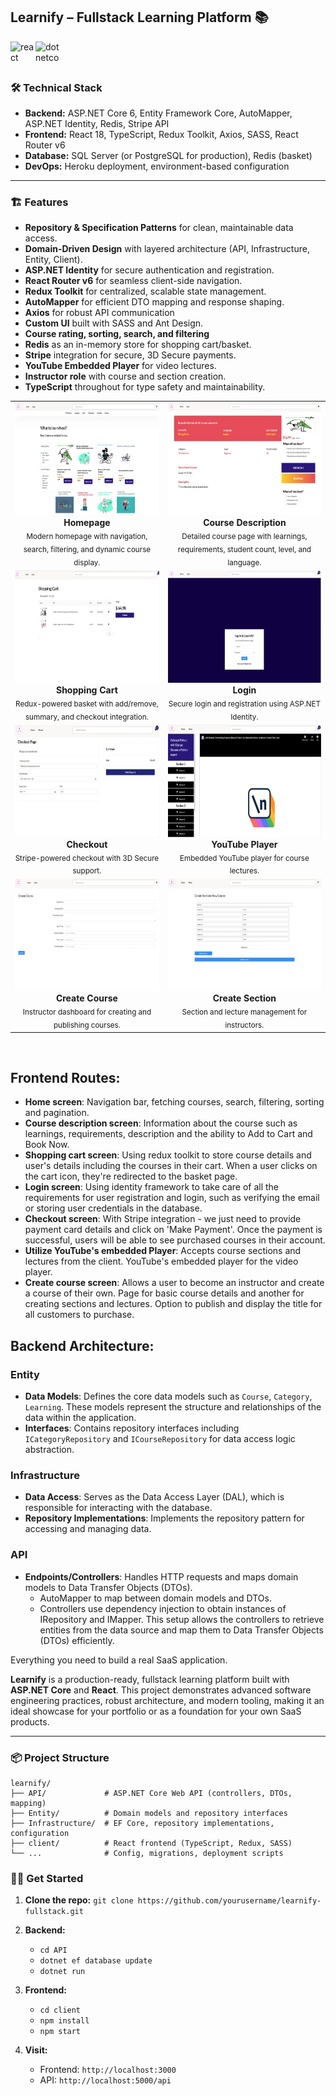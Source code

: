 ## Learnify – Fullstack Learning Platform 📚

<div style="display: flex; flex-direction: row; align-items: center;">
<img src="https://cdn.jsdelivr.net/gh/devicons/devicon@latest/icons/react/react-original-wordmark.svg" alt="react" width="40" height="40"/>
<img src="https://cdn.jsdelivr.net/gh/devicons/devicon@latest/icons/dotnetcore/dotnetcore-original.svg" alt="dotnetcore" width="40" height="40"/>
</div>

### 🛠️ Technical Stack

- **Backend:** ASP.NET Core 6, Entity Framework Core, AutoMapper, ASP.NET Identity, Redis, Stripe API
- **Frontend:** React 18, TypeScript, Redux Toolkit, Axios, SASS, React Router v6
- **Database:** SQL Server (or PostgreSQL for production), Redis (basket)
- **DevOps:** Heroku deployment, environment-based configuration

---

### 🏗️ Features

- **Repository & Specification Patterns** for clean, maintainable data access.
- **Domain-Driven Design** with layered architecture (API, Infrastructure, Entity, Client).
- **ASP.NET Identity** for secure authentication and registration.
- **React Router v6** for seamless client-side navigation.
- **Redux Toolkit** for centralized, scalable state management.
- **AutoMapper** for efficient DTO mapping and response shaping.
- **Axios** for robust API communication
- **Custom UI** built with SASS and Ant Design.
- **Course rating, sorting, search, and filtering**
- **Redis** as an in-memory store for shopping cart/basket.
- **Stripe** integration for secure, 3D Secure payments.
- **YouTube Embedded Player** for video lectures.
- **Instructor role** with course and section creation.
- **TypeScript** throughout for type safety and maintainability.

<div align="center">
<table>
  <tr>
    <td align="center">
      <img src="./homepage.webp" height="180"/><br>
      <b>Homepage</b><br>
      <sub>Modern homepage with navigation, search, filtering, and dynamic course display.</sub>
    </td>
    <td align="center">
      <img src="./description.webp" height="180"/><br>
      <b>Course Description</b><br>
      <sub>Detailed course page with learnings, requirements, student count, level, and language.</sub>
    </td>
  </tr>
  <tr>
    <td align="center">
      <img src="./cart.webp" height="180"/><br>
      <b>Shopping Cart</b><br>
      <sub>Redux-powered basket with add/remove, summary, and checkout integration.</sub>
    </td>
    <td align="center">
      <img src="./login.webp" height="180"/><br>
      <b>Login</b><br>
      <sub>Secure login and registration using ASP.NET Identity.</sub>
    </td>
  </tr>
  <tr>
    <td align="center">
      <img src="./checkout.webp" height="180"/><br>
      <b>Checkout</b><br>
      <sub>Stripe-powered checkout with 3D Secure support.</sub>
    </td>
    <td align="center">
      <img src="./youtube.webp" height="180"/><br>
      <b>YouTube Player</b><br>
      <sub>Embedded YouTube player for course lectures.</sub>
    </td>
  </tr>
  <tr>
    <td align="center">
      <img src="./create.webp" height="180"/><br>
      <b>Create Course</b><br>
      <sub>Instructor dashboard for creating and publishing courses.</sub>
    </td>
    <td align="center">
      <img src="./create-section.webp" height="180"/><br>
      <b>Create Section</b><br>
      <sub>Section and lecture management for instructors.</sub>
    </td>
  </tr>
</table>

</div>
<br />

## Frontend Routes:

- **Home screen**: Navigation bar, fetching courses, search, filtering, sorting and pagination.
- **Course description screen**: Information about the course such as learnings, requirements, description and the ability to Add to Cart and Book Now.
- **Shopping cart screen**: Using redux toolkit to store course details and user's details including the courses in their cart. When a user clicks on the cart icon, they're redirected to the basket page.
- **Login screen**: Using identity framework to take care of all the requirements for user registration and login, such as verifying the email or storing user credentials in the database.
- **Checkout screen**: With Stripe integration - we just need to provide payment card details and click on 'Make Payment'. Once the payment is successful, users will be able to see purchased courses in their account.
- **Utilize YouTube's embedded Player**: Accepts course sections and lectures from the client. YouTube's embedded player for the video player.
- **Create course screen**: Allows a user to become an instructor and create a course of their own. Page for basic course details and another for creating sections and lectures. Option to publish and display the title for all customers to purchase.

## Backend Architecture:

### Entity

- **Data Models**: Defines the core data models such as `Course`, `Category`, `Learning`. These models represent the structure and relationships of the data within the application.
- **Interfaces**: Contains repository interfaces including `ICategoryRepository` and `ICourseRepository` for data access logic abstraction.

### Infrastructure

- **Data Access**: Serves as the Data Access Layer (DAL), which is responsible for interacting with the database.
- **Repository Implementations**: Implements the repository pattern for accessing and managing data.

### API

- **Endpoints/Controllers**: Handles HTTP requests and maps domain models to Data Transfer Objects (DTOs).
  - AutoMapper to map between domain models and DTOs.
  - Controllers use dependency injection to obtain instances of IRepository and IMapper. This setup allows the controllers to retrieve entities from the data source and map them to Data Transfer Objects (DTOs) efficiently.

Everything you need to build a real SaaS application.

**Learnify** is a production-ready, fullstack learning platform built with **ASP.NET Core** and **React**. This project demonstrates advanced software engineering practices, robust architecture, and modern tooling, making it an ideal showcase for your portfolio or as a foundation for your own SaaS products.

---

### 📦 Project Structure

```
learnify/
├── API/             # ASP.NET Core Web API (controllers, DTOs, mapping)
├── Entity/          # Domain models and repository interfaces
├── Infrastructure/  # EF Core, repository implementations, configuration
├── client/          # React frontend (TypeScript, Redux, SASS)
└── ...              # Config, migrations, deployment scripts
```

### 🏃‍♂️ Get Started

1. **Clone the repo:**
   `git clone https://github.com/yourusername/learnify-fullstack.git`

2. **Backend:**

   - `cd API`
   - `dotnet ef database update`
   - `dotnet run`

3. **Frontend:**

   - `cd client`
   - `npm install`
   - `npm start`

4. **Visit:**
   - Frontend: `http://localhost:3000`
   - API: `http://localhost:5000/api`
